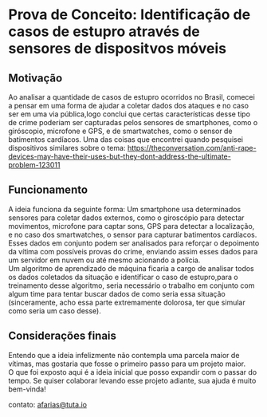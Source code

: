# Prova de Conceito: Identificação de casos de estupro através de sensores de dispositvos móveis

## Motivação

Ao analisar a quantidade de casos de estupro ocorridos no Brasil, comecei a pensar em uma forma de ajudar a coletar dados dos ataques e no caso ser em uma via pública,logo conclui que certas características desse tipo de crime poderiam ser capturadas pelos sensores de smartphones, como o giróscopio, microfone e GPS, e de smartwatches, como o sensor de batimentos cardíacos.
Uma das coisas que encontrei quando pesquisei dispositivos similares sobre o tema: https://theconversation.com/anti-rape-devices-may-have-their-uses-but-they-dont-address-the-ultimate-problem-123011


## Funcionamento

A ideia funciona da seguinte forma: Um smartphone usa determinados sensores para coletar dados externos, como o giroscópio para detectar movimentos, microfone para captar sons, GPS para detectar a localização, e no caso dos smartwatches, o sensor para capturar batimentos cardíacos. Esses dados em conjunto podem ser analisados para reforçar o depoimento da vítima com possíveis provas do crime, enviando assim esses dados para um servidor em nuvem ou até mesmo acionando a polícia.\
Um algoritmo de aprendizado de máquina ficaria a cargo de analisar todos os dados coletados da situação e identificar o caso de estupro,para o treinamento desse algoritmo, seria necessário o trabalho em conjunto com algum time para tentar buscar dados de como seria essa situação (sinceramente, acho essa parte extremamente dolorosa, ter que simular como seria um caso desse).

## Considerações finais

Entendo que a ideia infelizmente não contempla uma parcela maior de vítimas, mas gostaria que fosse o primeiro passo para um projeto maior.\
O que foi exposto aqui é a ideia inicial que posso expandir com o passar do tempo.
Se quiser colaborar levando esse projeto adiante, sua ajuda é muito bem-vinda!

contato: afarias@tuta.io
